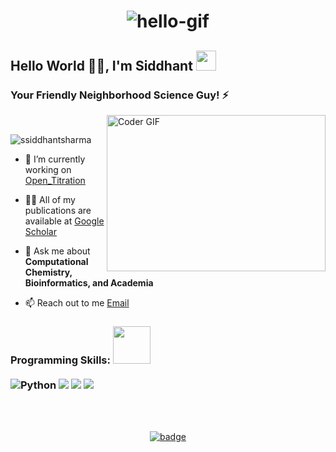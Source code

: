 <h1 align="center"> <img src="https://github.com/tusharnankani/tusharnankani/blob/master/Assets/hello.gif" alt="hello-gif">
<h2 align="left"> Hello World 🐱‍💻, I'm Siddhant <img src="https://github.com/blackcater/blackcater/raw/master/images/Hi.gif" height="32" /></h2>
<h3 align="left">Your Friendly Neighborhood Science Guy! ⚡️</h3>
  <img align="right" alt="Coder GIF" height=250 width=350 src="https://thumbs.gfycat.com/EvilNextDevilfish-small.gif" />
  <br>
<p align="left"> <img src="https://komarev.com/ghpvc/?username=ssiddhantsharma" alt="ssiddhantsharma" />

- 🔭 I’m currently working on [Open_Titration](https://github.com/dalevens/OpenTitration)

<!-- 🤔 I’m looking for help with [happy-birthday](https://github.com/ssiddhantsharma/happy-birthday)<!-->

- 👨‍💻 All of my publications are available at [Google Scholar](https://scholar.google.co.in/citations?user=zkgwkugAAAAJ&hl=en&oi=ao)

- 💬 Ask me about **Computational Chemistry, Bioinformatics, and Academia**

- 📫 Reach out to me [Email](mailto:siddhaantsharma.ss@gmail.com)
  
### Programming Skills: <img src="https://media.giphy.com/media/LnQjpWaON8nhr21vNW/giphy.gif" width="60"> <br/> </br> ![Python](https://img.shields.io/badge/-Python-0077B5?style=flat&logoColor=white&logo=python) ![](https://img.shields.io/badge/Shell-Bash-informational?style=flat&logo=gnu-bash&logoColor=white&color=blueviolet)  ![](https://img.shields.io/badge/GitHub-Git-informational?style=flat&logo=git&logoColor=white&color=blueviolet)  ![](https://img.shields.io/badge/OS-Linux-informational?style=flat&logo=linux&logoColor=white&color=blueviolet)<br/>
<br>
<br> 
<div align="center">
  

[![badge](https://img.shields.io/endpoint?url=https://gist.githubusercontent.com/rudrabarad/5014864231f6045feea2d85de68c6e06/raw/rb-twitter.json)](https://twitter.com/ssiddhant_)
</div>  
</details>
